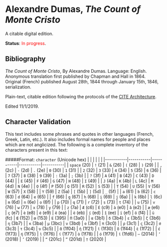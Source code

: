 # Alexandre Dumas, *The Count of Monte Cristo*

A citable digital edition.

**Status**: <span style="color: red;">In progress</span>.

## Bibliography

*The Count of Monte Cristo*, By Alexandre Dumas. Language: English. Anonymous translation first published by Chapman and Hall in 1864. Original (French) published August 28th, 1844 through January 15th, 1846, serialization.

Plain-text, citable edition following the protocols of the [CITE Architecture](http://cite-architecture.org).

Edited 11/1/2019.


## Character Validation

This text includes some phrases and quotes in other languages (French, Greek, Latin, etc.). It also includes formal names for people and places which are not anglicized. The following is a complete inventory of the characters present in this text:


#####Format: `character` (Unicode hex)
|  |  |  |  |  |
|-----------|-----------|-----------|-----------|-----------|
| `space` (20) | `!` (21) | `&` (26) | `(` (28) | `)` (29) |
| `,` (2c) | `-` (2d) | `.` (2e) | `0` (30) | `1` (31) |
| `2` (32) | `3` (33) | `4` (34) | `5` (35) | `6` (36) |
| `7` (37) | `8` (38) | `9` (39) | `:` (3a) | `;` (3b) |
| `?` (3f) | `A` (41) | `B` (42) | `C` (43) | `D` (44) |
| `E` (45) | `F` (46) | `G` (47) | `H` (48) | `I` (49) |
| `J` (4a) | `K` (4b) | `L` (4c) | `M` (4d) | `N` (4e) |
| `O` (4f) | `P` (50) | `Q` (51) | `R` (52) | `S` (53) |
| `T` (54) | `U` (55) | `V` (56) | `W` (57) | `X` (58) |
| `Y` (59) | `Z` (5a) | `[` (5b) | `]` (5d) | `_` (5f) |
| `a` (61) | `b` (62) | `c` (63) | `d` (64) | `e` (65) |
| `f` (66) | `g` (67) | `h` (68) | `i` (69) | `j` (6a) |
| `k` (6b) | `l` (6c) | `m` (6d) | `n` (6e) | `o` (6f) |
| `p` (70) | `q` (71) | `r` (72) | `s` (73) | `t` (74) |
| `u` (75) | `v` (76) | `w` (77) | `x` (78) | `y` (79) |
| `z` (7a) | `Æ` (c6) | `É` (c9) | `à` (e0) | `â` (e2) |
| `æ` (e6) | `ç` (e7) | `è` (e8) | `é` (e9) | `ê` (ea) |
| `ë` (eb) | `í` (ed) | `î` (ee) | `ï` (ef) | `ô` (f4) |
| `ü` (fc) | `Œ` (152) | `œ` (153) | `Ε` (395) | `Π` (3a0) |
| `α` (3b1) | `δ` (3b4) | `ε` (3b5) | `ζ` (3b6) | `η` (3b7) |
| `κ` (3ba) | `μ` (3bc) | `ν` (3bd) | `ο` (3bf) | `π` (3c0) |
| `ρ` (3c1) | `ς` (3c2) | `σ` (3c3) | `τ` (3c4) | `υ` (3c5) |
| `ἄ` (1f04) | `ἡ` (1f21) | `ἰ` (1f30) | `ὄ` (1f44) | `ὲ` (1f72) |
| `έ` (1f73) | `ή` (1f75) | `ὶ` (1f76) | `ί` (1f77) | `ὸ` (1f78) |
| `ό` (1f79) | `ῖ` (1fd6) | `—` (2014) | `‘` (2018) | `’` (2019) |
| `“` (201c) | `”` (201d) | `†` (2020) |
